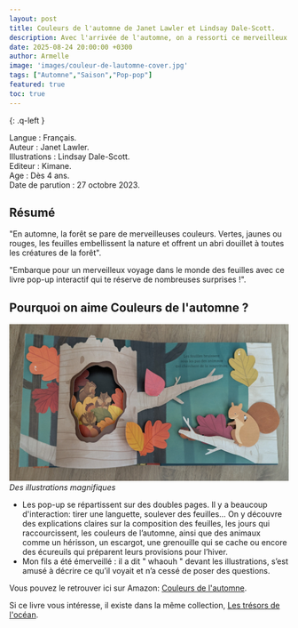 ```yaml
---
layout: post
title: Couleurs de l'automne de Janet Lawler et Lindsay Dale-Scott. 
description: Avec l'arrivée de l'automne, on a ressorti ce merveilleux pop-pop qui décrit la saison avec de magnifiques illustrations.
date: 2025-08-24 20:00:00 +0300
author: Armelle
image: 'images/couleur-de-lautomne-cover.jpg'
tags: ["Automne","Saison","Pop-pop"]
featured: true
toc: true
---
```


{: .q-left }

Langue : Français.      
Auteur : Janet Lawler.       
Illustrations : Lindsay Dale-Scott.      
Editeur : Kimane.                  
Age : Dès 4 ans.                               
Date de parution : 27 octobre 2023.        

## Résumé

"En automne, la forêt se pare de merveilleuses couleurs. Vertes, jaunes ou rouges, les feuilles embellissent la nature et offrent un abri douillet à toutes les créatures de la forêt".

"Embarque pour un merveilleux voyage dans le monde des feuilles avec ce livre pop-up interactif qui te réserve de nombreuses surprises !".

## Pourquoi on aime Couleurs de l'automne ?

![Des illustrations magnifiques](images/couleur-de-lautomne-int.jpg)
*Des illustrations magnifiques*
- Les pop-up se répartissent sur des doubles pages. Il y a beaucoup d'interaction: tirer une languette, soulever des feuilles… On y découvre des explications claires sur la composition des feuilles, les jours qui raccourcissent, les couleurs de l’automne, ainsi que des animaux comme un hérisson, un escargot, une grenouille qui se cache ou encore des écureuils qui préparent leurs provisions pour l’hiver.
- Mon fils a été émerveillé : il a dit " whaouh " devant les illustrations, s’est amusé à décrire ce qu’il voyait et n’a cessé de poser des questions.

Vous pouvez le retrouver ici sur Amazon: [Couleurs de l'automne](https://amzn.to/3VIQxPL).

Si ce livre vous intéresse, il existe dans la même collection, [Les trésors de l'océan](https://ludichou.com/tresors-de-locean).



